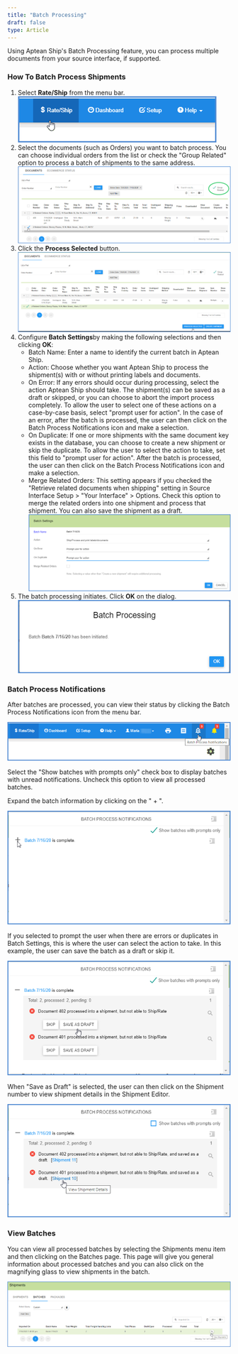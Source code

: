 ```yaml
---
title: "Batch Processing"
draft: false
type: Article
---
```


Using Aptean Ship's Batch Processing feature, you can process multiple documents from your source interface, if supported.
### How To Batch Process Shipments


1. Select **Rate/Ship** from the menu bar.
![](assets/images/aptean-shipping-software-batch-processing.png)
2. Select the documents (such as Orders) you want to batch process. You can choose individual orders from the list or check the "Group Related" option to process a batch of shipments to the same address.
![](assets/images/aptean-shipping-software-batch-processing2-1-1.png)
3. Click the **Process Selected** button.
![](assets/images/aptean-shipping-software-batch-processing3-1.png)
4. Configure **Batch Settings**by making the following selections and then clicking **OK**:
	* Batch Name: Enter a name to identify the current batch in Aptean Ship.
	* Action: Choose whether you want Aptean Ship to process the shipment(s) with or without printing labels and documents.
	* On Error: If any errors should occur during processing, select the action Aptean Ship should take. The shipment(s) can be saved as a draft or skipped, or you can choose to abort the import process completely. To allow the user to select one of these actions on a case-by-case basis, select "prompt user for action". In the case of an error, after the batch is processed, the user can then click on the Batch Process Notifications icon and make a selection.
	* On Duplicate: If one or more shipments with the same document key exists in the database, you can choose to create a new shipment or skip the duplicate. To allow the user to select the action to take, set this field to "prompt user for action". After the batch is processed, the user can then click on the Batch Process Notifications icon and make a selection.
	* Merge Related Orders: This setting appears if you checked the "Retrieve related documents when shipping" setting in Source Interface Setup > "Your Interface" > Options. Check this option to merge the related orders into one shipment and process that shipment. You can also save the shipment as a draft.![](assets/images/aptean-shipping-software-batch-processing4-1.png)
5. The batch processing initiates. Click **OK** on the dialog.
![](assets/images/starship-shipping-software-batch-processing9.png)


### Batch Process Notifications


After batches are processed, you can view their status by clicking the Batch Process Notifications icon from the menu bar.

![](assets/images/aptean-ship-shipping-software-batch-processing10.png)

Select the "Show batches with prompts only" check box to display batches with unread notifications. Uncheck this option to view all processed batches.

Expand the batch information by clicking on the " + ".

![](assets/images/aptean-shipping-software-batch-processing11-1.png)

If you selected to prompt the user when there are errors or duplicates in Batch Settings, this is where the user can select the action to take. In this example, the user can save the batch as a draft or skip it.

![](assets/images/starship-shipping-software-batch-processing8.png)

When "Save as Draft" is selected, the user can then click on the Shipment number to view shipment details in the Shipment Editor.

![](assets/images/starship-shipping-software-batch-processing12.png)
### View Batches


You can view all processed batches by selecting the Shipments menu item and then clicking on the Batches page. This page will give you general information about processed batches and you can also click on the magnifying glass to view shipments in the batch.

![](assets/images/aptean-shipping-software-batch-processing14-1.png)

 

